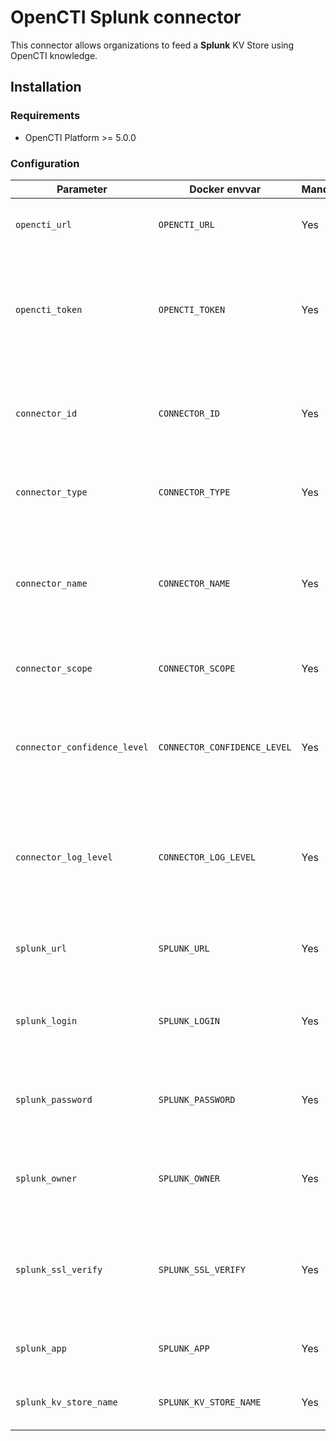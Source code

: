 # OpenCTI Splunk connector

This connector allows organizations to feed a **Splunk** KV Store using OpenCTI knowledge.

## Installation

### Requirements

- OpenCTI Platform >= 5.0.0

### Configuration

| Parameter                            | Docker envvar                       | Mandatory    | Description                                                                                   |
| ------------------------------------ | ----------------------------------- | ------------ |-----------------------------------------------------------------------------------------------|
| `opencti_url`                        | `OPENCTI_URL`                       | Yes          | The URL of the OpenCTI platform.                                                              |
| `opencti_token`                      | `OPENCTI_TOKEN`                     | Yes          | The default admin token configured in the OpenCTI platform parameters file.                   |
| `connector_id`                       | `CONNECTOR_ID`                      | Yes          | A valid arbitrary `UUIDv4` that must be unique for this connector.                            |
| `connector_type`                     | `CONNECTOR_TYPE`                    | Yes          | Must be `STREAM` (this is the connector type).                                                |
| `connector_name`                     | `CONNECTOR_NAME`                    | Yes          | The name of the Splunk instance, to identify it if you have multiple Splunk connectors.       |
| `connector_scope`                    | `CONNECTOR_SCOPE`                   | Yes          | Must be `splunk`, not used in this connector.                                                 |
| `connector_confidence_level`         | `CONNECTOR_CONFIDENCE_LEVEL`        | Yes          | The default confidence level for created sightings (a number between 1 and 4).                |
| `connector_log_level`                | `CONNECTOR_LOG_LEVEL`               | Yes          | The log level for this connector, could be `debug`, `info`, `warn` or `error` (less verbose). |
| `splunk_url`                         | `SPLUNK_URL`                        | Yes          | The Splunk instances REST API URLs as array                                                   |
| `splunk_login`                       | `SPLUNK_LOGIN`                      | Yes          | The Splunk login users as array (same order as URLs)                                          |
| `splunk_password`                    | `SPLUNK_PASSWORD`                   | Yes          | The Splunk passwords as array (same order as URLs)                                            |
| `splunk_owner`                       | `SPLUNK_OWNER`                      | Yes          | The Splunk KV store owners as array (same order as URLs)                                      |
| `splunk_ssl_verify`                  | `SPLUNK_SSL_VERIFY`                 | Yes          | Enable the SSL certificate check for all instances (default: `true`)                          |
| `splunk_app`                         | `SPLUNK_APP`                        | Yes          | The app of the KV Store for all instances.                                                    |
| `splunk_kv_store_name`               | `SPLUNK_KV_STORE_NAME`              | Yes          | The name of the KV Store for all instances.                                                                    |